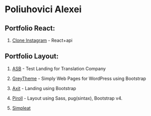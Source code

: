 
# Poliuhovici Alexei

## Portfolio React: 

1. [Clone Instagram](https://github.com/Alexpol19/Clone-instagram "Clone Instagram") - React+api

## Portfolio Layout:

1. [ASB](https://alexpol19.github.io/ASB-testProject/ "ASB") - Test Landing for Translation Company

2. [GreyTheme](https://alexpol19.github.io/ThemeGreyBlog/ "Grey Theme") - Simply Web Pages for WordPress using Bootstrap

3. [Axit](https://alexpol19.github.io/TestLanding/ "Axit") - Landing using Bootstrap

4. [Piroll](https://alexpol19.github.io/Piroll/ "Piroll") - Layout using Sass, pug(sintax), Bootstrap v4.

5. [Simpleat](https://alexpol19.github.io/SimpleatTestWork/ "SimpleatTestWork")






